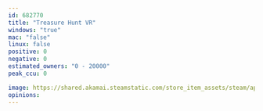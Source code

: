 ```yaml
---
id: 682770
title: "Treasure Hunt VR"
windows: "true"
mac: "false"
linux: false
positive: 0
negative: 0
estimated_owners: "0 - 20000"
peak_ccu: 0

image: https://shared.akamai.steamstatic.com/store_item_assets/steam/apps/682770/header.jpg?t=1503420125
opinions:
---
```

